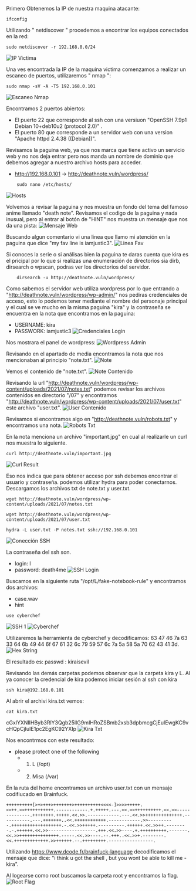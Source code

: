 Primero Obtenemos la IP de nuestra maquina atacante:
```
ifconfig
```

Utilizando " netdiscover " procedemos a encontrar los equipos conectados en la red:
```
sudo netdiscover -r 192.168.0.0/24
```
![IP Victima](imagenes/ip_victima.png)

Una ves encontrada la IP de la maquina victima comenzamos a realizar un escaneo de puertos, utilizaremos " nmap ":
```
sudo nmap -sV -A -T5 192.168.0.101
```
![Escaneo Nmap](imagenes/escaneo_nmap.png)

Encontramos 2 puertos abiertos:
- El puerto 22 que corresponde al ssh con una versiuon "OpenSSH 7.9p1 Debian 10+deb10u2 (protocol 2.0)" .
- El puerto 80 que corresponde a un servidor web con una version "Apache httpd 2.4.38 ((Debian))".

Revisamos la paguina web, ya que nos marca que tiene activo un servicio web y no nos deja entrar pero nos manda un nombre de dominio que debemos agregar a nuestro archivo hosts para acceder.
- http://192.168.0.101 -> http://deathnote.vuln/wordpress/
```
	sudo nano /etc/hosts/
```
![Hosts](imagenes/hosts.png)

Volvemos a revisar la paguina y nos muestra un fondo del tema del famoso anime llamado "death note".
Revisamos el codigo de la paguina y nada inusual, pero al entrar al botón de "HINT" nos muestra un mensaje que nos da una pista:
![Mensaje Web](imagenes/mensaje_web.png)

Buscando algun comentario vi una linea que llamo mi atención en la paguina que dice "my fav line is iamjustic3". 
![Linea Fav](imagenes/linea_fav.png)

Si conoces la serie o si análisas bien la paguina te daras cuenta que kira es el pricipal por lo que si realizas una enumeración de directorios sia dirb, dirsearch o wpscan, podras ver los directorios del servidor.
```
	dirsearch -u http://deathnote.vuln/wordpress/
```

Como sabemos el servidor web utiliza wordpress por lo que entrando a "http://deathnote.vuln/wordpress/wp-admin/" nos pediras credenciales de acceso, esto lo podemos tener mediante el nombre del personaje principal y el cual se ve mucho en la misma paguina "kira"
y la contraseña se encuentra en la nota que encontramos en la paguina:
- USERNAME: kira
- PASSWORK: iamjustic3
![Credenciales Login](imagenes/credenciales_login.png)

Nos mostrara el panel de wordpress:
![Wordpress Admin](imagenes/wordpress_admin.png)

Revisando en el apartado de media encontramos la nota que nos mencionaban al principio "note.txt".
![Note](imagenes/note.png)

Vemos el contenido de "note.txt".
![Note Contenido](imagenes/note_conte.png)

Revisando la url "http://deathnote.vuln/wordpress/wp-content/uploads/2021/07/notes.txt"
podemos revisar los archivos contenidos en directorio "/07" y encontramos "http://deathnote.vuln/wordpress/wp-content/uploads/2021/07/user.txt" este archivo "user.txt".
![User Contenido](imagenes/user_conte.png)

Revisamos si encontramos algo en "http://deathnote.vuln/robots.txt" y encontramos una nota.
![Robots Txt](imagenes/robots_txt.png)

En la nota menciona un archivo "important.jpg" en cual al realizarle un curl nos muestra lo siguiente.
```
curl http://deathnote.vuln/important.jpg
```
![Curl Result](imagenes/curl_result.png)

Eso nos indica que para obtener acceso por ssh debemos encontrar el usuario y contraseña.
podemos utilizar hydra para poder conectarnos. 
Descargamos los archivos txt de note.txt y user.txt.
```
wget http://deathnote.vuln/wordpress/wp-content/uploads/2021/07/notes.txt
```

```
wget http://deathnote.vuln/wordpress/wp-content/uploads/2021/07/user.txt 
```

```
hydra -L user.txt -P notes.txt ssh://192.168.0.101
```
![Conección SSH](imagenes/coneccion_ssh.png)

La contraseña del ssh son.
- login: l   
- password: death4me
![SSH Login](imagenes/ssh_login.png)

Buscamos en la siguiente ruta "/opt/L/fake-notebook-rule" y encontramos dos archivos:
- case.wav
- hint
```
use cyberchef
```
![SSH 1](imagenes/ssh_1.png)
![Cyberchef](imagenes/cyberchef.png)

Utilizaremos la herramienta de cyberchef y decodificamos: 63 47 46 7a 63 33 64 6b 49 44 6f 67 61 32 6c 79 59 57 6c 7a 5a 58 5a 70 62 43 41 3d.
![Hex String](imagenes/hex_string.png)

El resultado es: passwd : kiraisevil 

Revisando las demás carpetas podemos observar que la carpeta kira y L.
Al ya conocer la credencial de kira podemos iniciar sesión al ssh con kira
```
ssh kira@192.168.0.101
```

Al abrir el archivi kira.txt vemos:
```
cat kira.txt
```
cGxlYXNlIHByb3RlY3Qgb25lIG9mIHRoZSBmb2xsb3dpbmcgCjEuIEwgKC9vcHQpCjIuIE1pc2EgKC92YXIp
![Kira Txt](imagenes/kita_txt.png)

Nos encontrmos con este resultado:
- please protect one of the following 
	- 1. L (/opt)
	- 2. Misa (/var)

En la ruta del home encontramos un archivo user.txt con un mensaje codifiucado en Brainfuck.
```
++++++++++[>+>+++>+++++++>++++++++++<<<<-]>>>>+++++.<<++.>>+++++++++++.------------.+.+++++.---.<<.>>++++++++++.<<.>>--------------.++++++++.+++++.<<.>>.------------.---.<<.>>++++++++++++++.-----------.---.+++++++..<<.++++++++++++.------------.>>----------.+++++++++++++++++++.-.<<.>>+++++.----------.++++++.<<.>>++.--------.-.++++++.<<.>>------------------.+++.<<.>>----.+.++++++++++.-------.<<.>>+++++++++++++++.-----.<<.>>----.--.+++..<<.>>+.--------.<<.+++++++++++++.>>++++++.--.+++++++++.-----------------.
```

Utilizando https://www.dcode.fr/brainfuck-language decodificamos el mensaje que dice:
"i think u got the shell , but you wont be able to kill me -kira".

Al logearse como root buscamos la carpeta root y encontramos la flag.
![Root Flag](imagenes/root_.flag.png)
